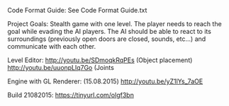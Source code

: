 Code Format Guide:
See Code Format Guide.txt

Project Goals:
Stealth game with one level.
The player needs to reach the goal while evading the AI players.
The AI should be able to react to its surroundings (previously open doors are closed, sounds, etc...) and communicate with each other.

Level Editor:
http://youtu.be/SDmoqkRqPEs (Object placement)
http://youtu.be/uuonpLlq7Go (Joints

Engine with GL Renderer: (15.08.2015)
http://youtu.be/yZ1lYs_7aOE

Build 21082015:
https://tinyurl.com/olgf3bn